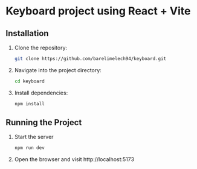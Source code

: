 # Keyboard project using React + Vite

## Installation

1. Clone the repository:
    ```bash
    git clone https://github.com/barelimelech94/keyboard.git
    ```
2. Navigate into the project directory:
    ```bash
    cd keyboard
    ```
3. Install dependencies:
    ```bash
    npm install
    ```

## Running the Project

1. Start the server
    ```bash
    npm run dev
    ```
2. Open the browser and visit http://localhost:5173
